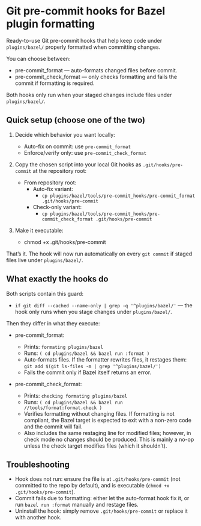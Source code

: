 # Git pre-commit hooks for Bazel plugin formatting

Ready-to-use Git pre-commit hooks that help keep code under `plugins/bazel/` properly formatted when committing changes.

You can choose between:
- pre-commit_format — auto-formats changed files before commit.
- pre-commit_check_format — only checks formatting and fails the commit if formatting is required.

Both hooks only run when your staged changes include files under `plugins/bazel/`.

## Quick setup (choose one of the two)
1) Decide which behavior you want locally:
   - Auto-fix on commit: use `pre-commit_format`
   - Enforce/verify only: use `pre-commit_check_format`

2) Copy the chosen script into your local Git hooks as `.git/hooks/pre-commit` at the repository root:
   - From repository root:
     - Auto-fix variant:
       - `cp plugins/bazel/tools/pre-commit_hooks/pre-commit_format .git/hooks/pre-commit`
     - Check-only variant:
       - `cp plugins/bazel/tools/pre-commit_hooks/pre-commit_check_format .git/hooks/pre-commit`

3) Make it executable:
   - chmod +x .git/hooks/pre-commit

That’s it. The hook will now run automatically on every `git commit` if staged files live under `plugins/bazel/`.

## What exactly the hooks do
Both scripts contain this guard:
- `if git diff --cached --name-only | grep -q '^plugins/bazel/'` — the hook only runs when you stage changes under `plugins/bazel/`.

Then they differ in what they execute:
- pre-commit_format:
  - Prints: `formating plugins/bazel`
  - Runs: `( cd plugins/bazel && bazel run :format )`
  - Auto-formats files. If the formatter rewrites files, it restages them: `git add $(git ls-files -m | grep '^plugins/bazel/')`
  - Fails the commit only if Bazel itself returns an error.

- pre-commit_check_format:
  - Prints: `checking formating plugins/bazel`
  - Runs: `( cd plugins/bazel && bazel run //tools/format:format.check )`
  - Verifies formatting without changing files. If formatting is not compliant, the Bazel target is expected to exit with a non-zero code and the commit will fail.
  - Also includes the same restaging line for modified files; however, in check mode no changes should be produced. This is mainly a no-op unless the check target modifies files (which it shouldn’t).

## Troubleshooting
- Hook does not run: ensure the file is at `.git/hooks/pre-commit` (not committed to the repo by default), and is executable (`chmod +x .git/hooks/pre-commit`).
- Commit fails due to formatting: either let the auto-format hook fix it, or run `bazel run :format` manually and restage files.
- Uninstall the hook: simply remove `.git/hooks/pre-commit` or replace it with another hook.